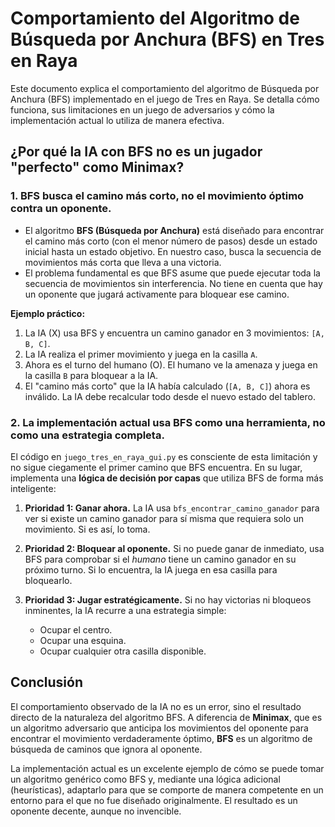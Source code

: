 # Comportamiento del Algoritmo de Búsqueda por Anchura (BFS) en Tres en Raya

Este documento explica el comportamiento del algoritmo de Búsqueda por Anchura (BFS) implementado en el juego de Tres en Raya. Se detalla cómo funciona, sus limitaciones en un juego de adversarios y cómo la implementación actual lo utiliza de manera efectiva.

## ¿Por qué la IA con BFS no es un jugador "perfecto" como Minimax?

### 1. BFS busca el camino más corto, no el movimiento óptimo contra un oponente.

*   El algoritmo **BFS (Búsqueda por Anchura)** está diseñado para encontrar el camino más corto (con el menor número de pasos) desde un estado inicial hasta un estado objetivo. En nuestro caso, busca la secuencia de movimientos más corta que lleva a una victoria.
*   El problema fundamental es que BFS asume que puede ejecutar toda la secuencia de movimientos sin interferencia. No tiene en cuenta que hay un oponente que jugará activamente para bloquear ese camino.

**Ejemplo práctico:**
1.  La IA (X) usa BFS y encuentra un camino ganador en 3 movimientos: `[A, B, C]`.
2.  La IA realiza el primer movimiento y juega en la casilla `A`.
3.  Ahora es el turno del humano (O). El humano ve la amenaza y juega en la casilla `B` para bloquear a la IA.
4.  El "camino más corto" que la IA había calculado (`[A, B, C]`) ahora es inválido. La IA debe recalcular todo desde el nuevo estado del tablero.

### 2. La implementación actual usa BFS como una herramienta, no como una estrategia completa.

El código en `juego_tres_en_raya_gui.py` es consciente de esta limitación y no sigue ciegamente el primer camino que BFS encuentra. En su lugar, implementa una **lógica de decisión por capas** que utiliza BFS de forma más inteligente:

1.  **Prioridad 1: Ganar ahora.** La IA usa `bfs_encontrar_camino_ganador` para ver si existe un camino ganador para sí misma que requiera solo un movimiento. Si es así, lo toma.

2.  **Prioridad 2: Bloquear al oponente.** Si no puede ganar de inmediato, usa BFS para comprobar si el *humano* tiene un camino ganador en su próximo turno. Si lo encuentra, la IA juega en esa casilla para bloquearlo.

3.  **Prioridad 3: Jugar estratégicamente.** Si no hay victorias ni bloqueos inminentes, la IA recurre a una estrategia simple:
    *   Ocupar el centro.
    *   Ocupar una esquina.
    *   Ocupar cualquier otra casilla disponible.

## Conclusión

El comportamiento observado de la IA no es un error, sino el resultado directo de la naturaleza del algoritmo BFS. A diferencia de **Minimax**, que es un algoritmo adversario que anticipa los movimientos del oponente para encontrar el movimiento verdaderamente óptimo, **BFS** es un algoritmo de búsqueda de caminos que ignora al oponente.

La implementación actual es un excelente ejemplo de cómo se puede tomar un algoritmo genérico como BFS y, mediante una lógica adicional (heurísticas), adaptarlo para que se comporte de manera competente en un entorno para el que no fue diseñado originalmente. El resultado es un oponente decente, aunque no invencible.

